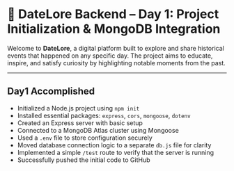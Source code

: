 # 📅 DateLore Backend – Day 1: Project Initialization & MongoDB Integration

Welcome to **DateLore**, a digital platform built to explore and share historical events that happened on any specific day. The project aims to educate, inspire, and satisfy curiosity by highlighting notable moments from the past.

---

## Day1 Accomplished

- Initialized a Node.js project using `npm init`
- Installed essential packages: `express`, `cors`, `mongoose`, `dotenv`
- Created an Express server with basic setup
- Connected to a MongoDB Atlas cluster using Mongoose
- Used a `.env` file to store configuration securely
- Moved database connection logic to a separate `db.js` file for clarity
- Implemented a simple `/test` route to verify that the server is running
- Successfully pushed the initial code to GitHub